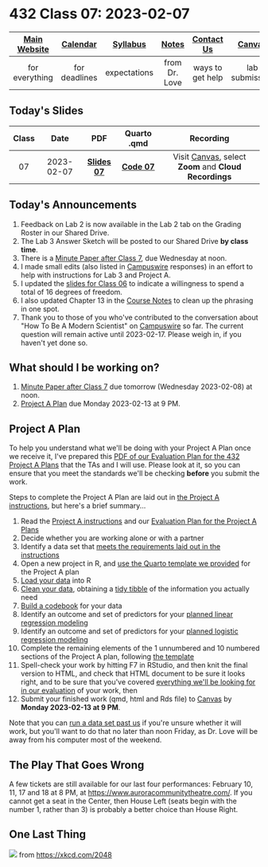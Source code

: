 # 432 Class 07: 2023-02-07

[Main Website](https://thomaselove.github.io/432-2023/) | [Calendar](https://thomaselove.github.io/432-2023/calendar.html) | [Syllabus](https://thomaselove.github.io/432-syllabus-2023/) | [Notes](https://thomaselove.github.io/432-notes/) | [Contact Us](https://thomaselove.github.io/432-2023/contact.html) | [Canvas](https://canvas.case.edu) | [Data and Code](https://github.com/THOMASELOVE/432-data) | [Sources](https://github.com/THOMASELOVE/432-classes-2023/tree/main/sources)
:-----------: | :--------------: | :----------: | :---------: | :-------------: | :-----------: | :------------: |:------:
for everything | for deadlines | expectations | from Dr. Love | ways to get help | lab submission | for downloads | to read

## Today's Slides

Class | Date | PDF | Quarto .qmd | Recording
:---: | :--------: | :------: | :------: | :-------------:
07 | 2023-02-07 | **[Slides 07](https://github.com/THOMASELOVE/432-slides-2023/blob/main/slides07.pdf)** | **[Code 07](https://github.com/THOMASELOVE/432-slides-2023/blob/main/slides07.qmd)** | Visit [Canvas](https://canvas.case.edu/), select **Zoom** and **Cloud Recordings**

## Today's Announcements

1. Feedback on Lab 2 is now available in the Lab 2 tab on the Grading Roster in our Shared Drive.
2. The Lab 3 Answer Sketch will be posted to our Shared Drive **by class time**.
3. There is a [Minute Paper after Class 7](https://bit.ly/432-2023-minute-07), due Wednesday at noon.
4. I made small edits (also listed in [Campuswire](https://campuswire.com/) responses) in an effort to help with instructions for Lab 3 and Project A.
5. I updated the [slides for Class 06](https://github.com/THOMASELOVE/432-classes-2023/tree/main/class06) to indicate a willingness to spend a total of 16 degrees of freedom.
6. I also updated Chapter 13 in the [Course Notes](https://thomaselove.github.io/432-notes/) to clean up the phrasing in one spot.
7. Thank you to those of you who've contributed to the conversation about "How To Be A Modern Scientist" on [Campuswire](https://campuswire.com/) so far. The current question will remain active until 2023-02-17. Please weigh in, if you haven't yet done so.

## What should I be working on?

1. [Minute Paper after Class 7](https://bit.ly/432-2023-minute-07) due tomorrow (Wednesday 2023-02-08) at noon.
2. [Project A Plan](https://thomaselove.github.io/432-2023/projA.html) due Monday 2023-02-13 at 9 PM.

## Project A Plan

To help you understand what we'll be doing with your Project A Plan once we receive it, I've prepared this [PDF of our Evaluation Plan for the 432 Project A Plans](projAplan_evaluation.pdf) that the TAs and I will use. Please look at it, so you can ensure that you meet the standards we'll be checking **before** you submit the work.

Steps to complete the Project A Plan are laid out in [the Project A instructions](https://thomaselove.github.io/432-2023/projA.html), but here's a brief summary...

1. Read the [Project A instructions](https://thomaselove.github.io/432-2023/projA.html) and our [Evaluation Plan for the Project A Plans](projAplan_evaluation.pdf)
2. Decide whether you are working alone or with a partner
3. Identify a data set that [meets the requirements laid out in the instructions](https://thomaselove.github.io/432-2023/projA.html#what-makes-a-data-set-acceptable)
4. Open a new project in R, and [use the Quarto template we provided](https://raw.githubusercontent.com/THOMASELOVE/432-data/master/templates/projectAplan_template.qmd) for the Project A plan
5. [Load your data](https://thomaselove.github.io/432-2023/projA.html#loading-and-tidying-the-data) into R
6. [Clean your data](https://thomaselove.github.io/432-2023/projA.html#loading-and-tidying-the-data), obtaining a [tidy tibble](https://thomaselove.github.io/432-2023/projA.html#the-tidy-tibble) of the information you actually need
7. [Build a codebook](https://thomaselove.github.io/432-2023/projA.html#the-code-book) for your data
8. Identify an outcome and set of predictors for your [planned linear regression modeling](https://thomaselove.github.io/432-2023/projA.html#linear-regression-plans)
9. Identify an outcome and set of predictors for your [planned logistic regression modeling](https://thomaselove.github.io/432-2023/projA.html#logistic-regression-plans)
10. Complete the remaining elements of the 1 unnumbered and 10 numbered sections of the Project A plan, following [the template](https://raw.githubusercontent.com/THOMASELOVE/432-data/master/templates/projectAplan_template.qmd)
11. Spell-check your work by hitting F7 in RStudio, and then knit the final version to HTML, and check that HTML document to be sure it looks right, and to be sure that you've covered [everything we'll be looking for in our evaluation](projAplan_evaluation.pdf) of your work, then
12. Submit your finished work (qmd, html and Rds file) to [Canvas](https://canvas.case.edu/) by **Monday 2023-02-13 at 9 PM**.

Note that you can [run a data set past us](https://thomaselove.github.io/432-2023/projA.html#running-a-data-set-past-us-for-project-a) if you're unsure whether it will work, but you'll want to do that no later than noon Friday, as Dr. Love will be away from his computer most of the weekend.


## The Play That Goes Wrong

A few tickets are still available for our last four performances: February 10, 11, 17 and 18 at 8 PM, at https://www.auroracommunitytheatre.com/. If you cannot get a seat in the Center, then House Left (seats begin with the number 1, rather than 3) is probably a better choice than House Right. 

## One Last Thing

![](https://imgs.xkcd.com/comics/curve_fitting.png) from https://xkcd.com/2048
